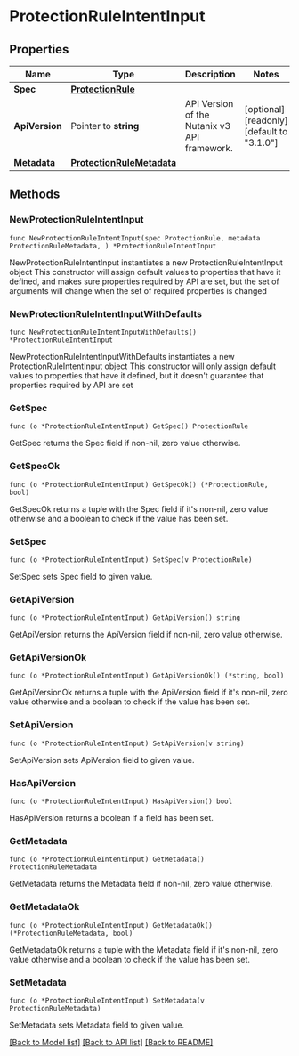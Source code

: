 # ProtectionRuleIntentInput

## Properties

Name | Type | Description | Notes
------------ | ------------- | ------------- | -------------
**Spec** | [**ProtectionRule**](ProtectionRule.md) |  | 
**ApiVersion** | Pointer to **string** | API Version of the Nutanix v3 API framework. | [optional] [readonly] [default to "3.1.0"]
**Metadata** | [**ProtectionRuleMetadata**](ProtectionRuleMetadata.md) |  | 

## Methods

### NewProtectionRuleIntentInput

`func NewProtectionRuleIntentInput(spec ProtectionRule, metadata ProtectionRuleMetadata, ) *ProtectionRuleIntentInput`

NewProtectionRuleIntentInput instantiates a new ProtectionRuleIntentInput object
This constructor will assign default values to properties that have it defined,
and makes sure properties required by API are set, but the set of arguments
will change when the set of required properties is changed

### NewProtectionRuleIntentInputWithDefaults

`func NewProtectionRuleIntentInputWithDefaults() *ProtectionRuleIntentInput`

NewProtectionRuleIntentInputWithDefaults instantiates a new ProtectionRuleIntentInput object
This constructor will only assign default values to properties that have it defined,
but it doesn't guarantee that properties required by API are set

### GetSpec

`func (o *ProtectionRuleIntentInput) GetSpec() ProtectionRule`

GetSpec returns the Spec field if non-nil, zero value otherwise.

### GetSpecOk

`func (o *ProtectionRuleIntentInput) GetSpecOk() (*ProtectionRule, bool)`

GetSpecOk returns a tuple with the Spec field if it's non-nil, zero value otherwise
and a boolean to check if the value has been set.

### SetSpec

`func (o *ProtectionRuleIntentInput) SetSpec(v ProtectionRule)`

SetSpec sets Spec field to given value.


### GetApiVersion

`func (o *ProtectionRuleIntentInput) GetApiVersion() string`

GetApiVersion returns the ApiVersion field if non-nil, zero value otherwise.

### GetApiVersionOk

`func (o *ProtectionRuleIntentInput) GetApiVersionOk() (*string, bool)`

GetApiVersionOk returns a tuple with the ApiVersion field if it's non-nil, zero value otherwise
and a boolean to check if the value has been set.

### SetApiVersion

`func (o *ProtectionRuleIntentInput) SetApiVersion(v string)`

SetApiVersion sets ApiVersion field to given value.

### HasApiVersion

`func (o *ProtectionRuleIntentInput) HasApiVersion() bool`

HasApiVersion returns a boolean if a field has been set.

### GetMetadata

`func (o *ProtectionRuleIntentInput) GetMetadata() ProtectionRuleMetadata`

GetMetadata returns the Metadata field if non-nil, zero value otherwise.

### GetMetadataOk

`func (o *ProtectionRuleIntentInput) GetMetadataOk() (*ProtectionRuleMetadata, bool)`

GetMetadataOk returns a tuple with the Metadata field if it's non-nil, zero value otherwise
and a boolean to check if the value has been set.

### SetMetadata

`func (o *ProtectionRuleIntentInput) SetMetadata(v ProtectionRuleMetadata)`

SetMetadata sets Metadata field to given value.



[[Back to Model list]](../README.md#documentation-for-models) [[Back to API list]](../README.md#documentation-for-api-endpoints) [[Back to README]](../README.md)


